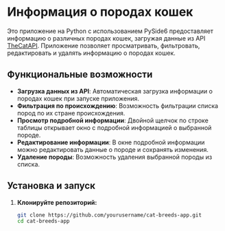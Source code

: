 # Информация о породах кошек

Это приложение на Python с использованием PySide6 предоставляет информацию о различных породах кошек, загружая данные из API [TheCatAPI](https://thecatapi.com/). Приложение позволяет просматривать, фильтровать, редактировать и удалять информацию о породах кошек.

## Функциональные возможности

- **Загрузка данных из API**: Автоматическая загрузка информации о породах кошек при запуске приложения.
- **Фильтрация по происхождению**: Возможность фильтрации списка пород по их стране происхождения.
- **Просмотр подробной информации**: Двойной щелчок по строке таблицы открывает окно с подробной информацией о выбранной породе.
- **Редактирование информации**: В окне подробной информации можно редактировать данные о породе и сохранять изменения.
- **Удаление породы**: Возможность удаления выбранной породы из списка.

## Установка и запуск

1. **Клонируйте репозиторий:**

   ```bash
   git clone https://github.com/yourusername/cat-breeds-app.git
   cd cat-breeds-app
